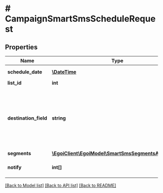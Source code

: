 # # CampaignSmartSmsScheduleRequest

## Properties

Name | Type | Description | Notes
------------ | ------------- | ------------- | -------------
**schedule_date** | [**\DateTime**](\DateTime.md) | The date and time | [optional] 
**list_id** | **int** |  | 
**destination_field** | **string** | Smart SMS campaign destination field. Must be &#39;cellphone&#39; or the other field ID of type                                 cellphone | 
**segments** | [**\EgoiClient\EgoiModel\SmartSmsSegmentsActionSend**](SmartSmsSegmentsActionSend.md) |  | 
**notify** | **int[]** | Array of IDs of the users to notify | [optional] 

[[Back to Model list]](../../README.md#documentation-for-models) [[Back to API list]](../../README.md#documentation-for-api-endpoints) [[Back to README]](../../README.md)


